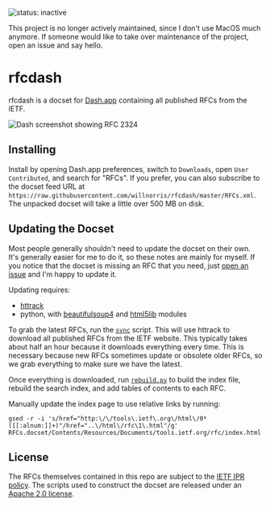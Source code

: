 ![status: inactive](https://img.shields.io/badge/status-inactive-red.svg)

This project is no longer actively maintained, since I don't use MacOS much anymore.  If someone would like to take over maintenance of the project, open an issue and say hello.

rfcdash
=======

rfcdash is a docset for [Dash.app][] containing all published RFCs from the IETF.

![Dash screenshot showing RFC 2324](screenshot.png)


Installing
----------

Install by opening Dash.app preferences, switch to `Downloads`, open `User Contributed`, and search
for "RFCs".  If you prefer, you can also subscribe to the docset feed URL at
`https://raw.githubusercontent.com/willnorris/rfcdash/master/RFCs.xml`.  The unpacked docset will
take a little over 500 MB on disk.


Updating the Docset
-------------------

Most people generally shouldn't need to update the docset on their own. It's generally easier for me
to do it, so these notes are mainly for myself.  If you notice that the docset is missing an RFC
that you need, just [open an issue][] and I'm happy to update it.

Updating requires:

 - [httrack](http://www.httrack.com/)
 - python, with [beautifulsoup4](https://pypi.python.org/pypi/beautifulsoup4)
   and [html5lib](https://pypi.python.org/pypi/html5lib) modules

To grab the latest RFCs, run the [`sync`][] script.  This will use httrack to download all published
RFCs from the IETF website.  This typically takes about half an hour because it downloads everything
every time.  This is necessary because new RFCs sometimes update or obsolete older RFCs, so we grab
everything to make sure we have the latest.

Once everything is downloaded, run [`rebuild.py`][] to build the index file, rebuild the search
index, and add tables of contents to each RFC.

Manually update the index page to use relative links by running:

    gsed -r -i 's/href="http:\/\/tools\.ietf\.org\/html\/0*([[:alnum:]]+)"/href="..\/html\/rfc\1\.html"/g' RFCs.docset/Contents/Resources/Documents/tools.ietf.org/rfc/index.html


License
-------

The RFCs themselves contained in this repo are subject to the [IETF IPR policy][].  The scripts used
to construct the docset are released under an [Apache 2.0 license][].

[Dash.app]: http://kapeli.com/dash
[open an issue]: https://github.com/willnorris/rfcdash/issues
[`sync`]: https://github.com/willnorris/rfcdash/blob/master/sync
[`rebuild.py`]: https://github.com/willnorris/rfcdash/blob/master/rebuild.py
[IETF IPR policy]: https://www.ietf.org/ipr/
[Apache 2.0 license]: LICENSE
